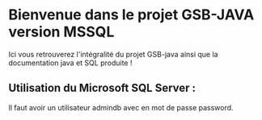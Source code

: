 # Bienvenue dans le projet GSB-JAVA version MSSQL

Ici vous retrouverez l'intégralité du projet GSB-java ainsi que la documentation java et SQL produite ! 

## Utilisation du Microsoft SQL Server :
Il faut avoir un utilisateur admindb avec en mot de passe password.

